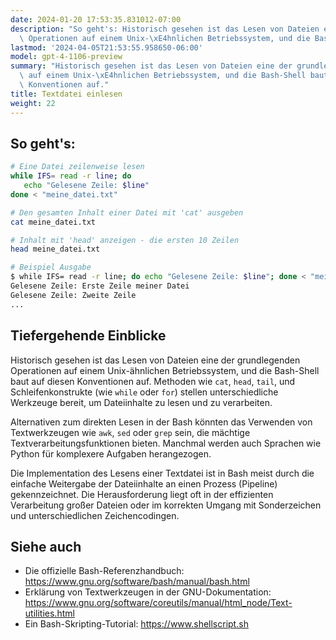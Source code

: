 ```yaml
---
date: 2024-01-20 17:53:35.831012-07:00
description: "So geht's: Historisch gesehen ist das Lesen von Dateien eine der grundlegenden\
  \ Operationen auf einem Unix-\xE4hnlichen Betriebssystem, und die Bash-Shell\u2026"
lastmod: '2024-04-05T21:53:55.958650-06:00'
model: gpt-4-1106-preview
summary: "Historisch gesehen ist das Lesen von Dateien eine der grundlegenden Operationen\
  \ auf einem Unix-\xE4hnlichen Betriebssystem, und die Bash-Shell baut auf diesen\
  \ Konventionen auf."
title: Textdatei einlesen
weight: 22
---
```


## So geht's:
```Bash
# Eine Datei zeilenweise lesen
while IFS= read -r line; do
   echo "Gelesene Zeile: $line"
done < "meine_datei.txt"

# Den gesamten Inhalt einer Datei mit 'cat' ausgeben
cat meine_datei.txt

# Inhalt mit 'head' anzeigen - die ersten 10 Zeilen
head meine_datei.txt

# Beispiel Ausgabe
$ while IFS= read -r line; do echo "Gelesene Zeile: $line"; done < "meine_datei.txt"
Gelesene Zeile: Erste Zeile meiner Datei
Gelesene Zeile: Zweite Zeile
...
```

## Tiefergehende Einblicke
Historisch gesehen ist das Lesen von Dateien eine der grundlegenden Operationen auf einem Unix-ähnlichen Betriebssystem, und die Bash-Shell baut auf diesen Konventionen auf. Methoden wie `cat`, `head`, `tail`, und Schleifenkonstrukte (wie `while` oder `for`) stellen unterschiedliche Werkzeuge bereit, um Dateiinhalte zu lesen und zu verarbeiten.

Alternativen zum direkten Lesen in der Bash könnten das Verwenden von Textwerkzeugen wie `awk`, `sed` oder `grep` sein, die mächtige Textverarbeitungsfunktionen bieten. Manchmal werden auch Sprachen wie Python für komplexere Aufgaben herangezogen.

Die Implementation des Lesens einer Textdatei ist in Bash meist durch die einfache Weitergabe der Dateiinhalte an einen Prozess (Pipeline) gekennzeichnet. Die Herausforderung liegt oft in der effizienten Verarbeitung großer Dateien oder im korrekten Umgang mit Sonderzeichen und unterschiedlichen Zeichencodingen.

## Siehe auch
- Die offizielle Bash-Referenzhandbuch: https://www.gnu.org/software/bash/manual/bash.html
- Erklärung von Textwerkzeugen in der GNU-Dokumentation: https://www.gnu.org/software/coreutils/manual/html_node/Text-utilities.html
- Ein Bash-Skripting-Tutorial: https://www.shellscript.sh
